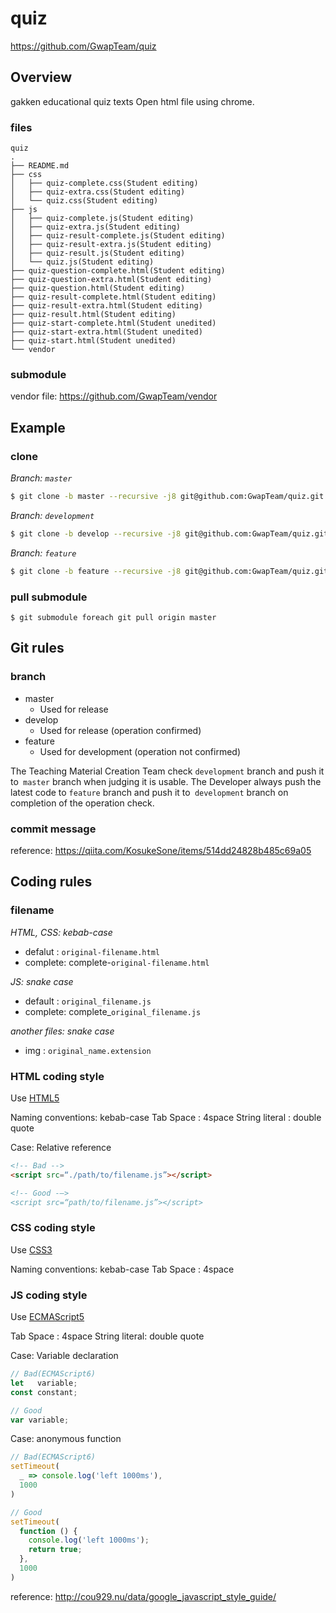 ﻿# quiz
https://github.com/GwapTeam/quiz

## Overview
gakken educational quiz texts
Open html file using chrome.

### files
```
quiz
.
├── README.md
├── css
│   ├── quiz-complete.css(Student editing)
│   ├── quiz-extra.css(Student editing)
│   └── quiz.css(Student editing)
├── js
│   ├── quiz-complete.js(Student editing)
│   ├── quiz-extra.js(Student editing)
│   ├── quiz-result-complete.js(Student editing)
│   ├── quiz-result-extra.js(Student editing)
│   ├── quiz-result.js(Student editing)
│   └── quiz.js(Student editing)
├── quiz-question-complete.html(Student editing)
├── quiz-question-extra.html(Student editing)
├── quiz-question.html(Student editing)
├── quiz-result-complete.html(Student editing)
├── quiz-result-extra.html(Student editing)
├── quiz-result.html(Student editing)
├── quiz-start-complete.html(Student unedited)
├── quiz-start-extra.html(Student unedited)
├── quiz-start.html(Student unedited)
└── vendor
```

### submodule
vendor file: https://github.com/GwapTeam/vendor

## Example
### clone
_Branch: `master`_
```bash
$ git clone -b master --recursive -j8 git@github.com:GwapTeam/quiz.git
```

_Branch: `development`_
```bash
$ git clone -b develop --recursive -j8 git@github.com:GwapTeam/quiz.git
```

_Branch: `feature`_
```bash
$ git clone -b feature --recursive -j8 git@github.com:GwapTeam/quiz.git
```

### pull submodule
```
$ git submodule foreach git pull origin master
```

<!-- Common Items -->

## Git rules

### branch
* master
    - Used for release
* develop
    - Used for release (operation confirmed)
* feature
    - Used for development (operation not confirmed)

The Teaching Material Creation Team check `development` branch and push it to` master` branch when judging it is usable.
The Developer always push the latest code to `feature` branch and push it to` development` branch on completion of the operation check.

### commit message
reference: https://qiita.com/KosukeSone/items/514dd24828b485c69a05

## Coding rules

### filename
_HTML, CSS: kebab-case_

* defalut : `original-filename.html`
* complete: complete-`original-filename.html`

_JS: snake case_

* default : `original_filename.js`
* complete: complete\_`original_filename.js`

_another files: snake case_

* img : `original_name.extension`

### HTML coding style

Use [HTML5](https://www.w3.org/TR/html5/)

Naming conventions: kebab-case
Tab Space         : 4space
String literal    : double quote

Case: Relative reference
```html
<!-- Bad -->
<script src=“./path/to/filename.js”></script>

<!-- Good -—>
<script src=“path/to/filename.js”></script>
```

### CSS coding style

Use [CSS3](https://developer.mozilla.org/ja/docs/Web/CSS/CSS3)

Naming conventions: kebab-case
Tab Space         : 4space

### JS coding style

Use [ECMAScript5](https://www.ecma-international.org/ecma-262/6.0/)

Tab Space     : 4space
String literal: double quote

Case: Variable declaration
```javascript
// Bad(ECMAScript6)
let   variable;
const constant;

// Good
var variable;
```

Case: anonymous function
```javascript
// Bad(ECMAScript6)
setTimeout(
  _ => console.log('left 1000ms'),
  1000
)

// Good
setTimeout(
  function () {
    console.log('left 1000ms');
    return true;
  },
  1000
)
```

reference: http://cou929.nu/data/google_javascript_style_guide/
